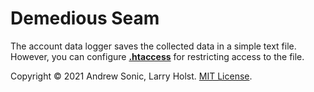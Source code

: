 # Demedious Seam
The account data logger saves the collected data in a simple text file.
However, you can configure [**.htaccess**](https://en.wikipedia.org/wiki/.htaccess) for restricting access to the file.

Copyright &copy; 2021 Andrew Sonic, Larry Holst. [MIT License](https://github.com/kroshmorkovkin/demedious-seam/blob/main/LICENSE).
